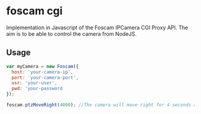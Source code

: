 # foscam cgi

Implementation in Javascript of the Foscam IPCamera CGI Proxy API.
The aim is to be able to control the camera from NodeJS. 

## Usage

```js
var myCamera = new Foscam({
  host: 'your-camera-ip',
  port: 'your-camera-port',
  usr: 'your-user',
  pwd: 'your-password
});

foscam.ptzMoveRight(4000); //The camera will move right for 4 seconds and the it will stop

```
